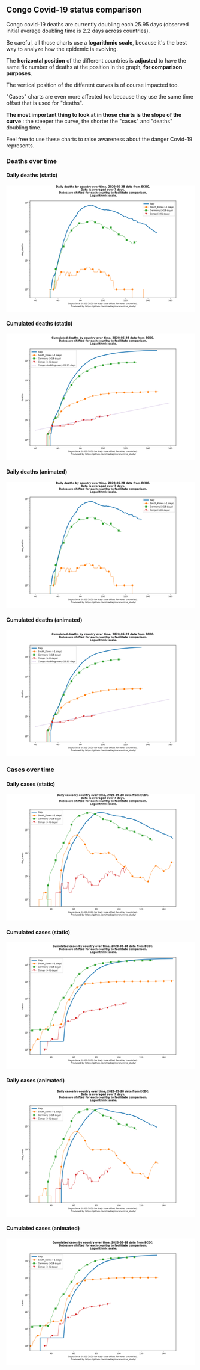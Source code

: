 ## Congo Covid-19 status comparison 

Congo covid-19 deaths are currently doubling each 25.95 days (observed initial average doubling time is 2.2 days across countries).



Be careful, all those charts use a **logarithmic scale**, because it's the best way to analyze how the epidemic is evolving.
 
The **horizontal position** of the different countries is **adjusted** to have the same fix number of deaths at the position in the graph, **for comparison purposes**.

The vertical position of the different curves is of course impacted too.

"Cases" charts are even more affected too because they use the same time offset that is used for "deaths".

**The most important thing to look at in those charts is the slope of the curve** : the steeper the curve, the shorter the "cases" and "deaths" doubling time.

Feel free to use these charts to raise awareness about the danger Covid-19 represents. 


 
### Deaths over time
 
#### Daily deaths (static)
![Congo covid-19 daily deaths static chart](https://raw.githubusercontent.com/madlag/coronavirus_study/master/notebooks/graphs/2020-05-28/countries/Congo/2020-05-28_Congo_day_deaths.png "Congo covid-19 day_deaths static chart")   
 
#### Cumulated deaths (static)
![Congo covid-19 cumulated deaths static chart](https://raw.githubusercontent.com/madlag/coronavirus_study/master/notebooks/graphs/2020-05-28/countries/Congo/2020-05-28_Congo_deaths.png "Congo covid-19 deaths static chart")   
 
#### Daily deaths (animated)
![Congo covid-19 daily deaths animated chart](https://raw.githubusercontent.com/madlag/coronavirus_study/master/notebooks/graphs/2020-05-28/countries/Congo/2020-05-28_Congo_day_deaths.gif "Congo covid-19 day_deaths animated chart")   
 
#### Cumulated deaths (animated)
![Congo covid-19 cumulated deaths animated chart](https://raw.githubusercontent.com/madlag/coronavirus_study/master/notebooks/graphs/2020-05-28/countries/Congo/2020-05-28_Congo_deaths.gif "Congo covid-19 deaths animated chart")   

 
### Cases over time
 
#### Daily cases (static)
![Congo covid-19 daily cases static chart](https://raw.githubusercontent.com/madlag/coronavirus_study/master/notebooks/graphs/2020-05-28/countries/Congo/2020-05-28_Congo_day_cases.png "Congo covid-19 day_cases static chart")   
 
#### Cumulated cases (static)
![Congo covid-19 cumulated cases static chart](https://raw.githubusercontent.com/madlag/coronavirus_study/master/notebooks/graphs/2020-05-28/countries/Congo/2020-05-28_Congo_cases.png "Congo covid-19 cases static chart")   
 
#### Daily cases (animated)
![Congo covid-19 daily cases animated chart](https://raw.githubusercontent.com/madlag/coronavirus_study/master/notebooks/graphs/2020-05-28/countries/Congo/2020-05-28_Congo_day_cases.gif "Congo covid-19 day_cases animated chart")   
 
#### Cumulated cases (animated)
![Congo covid-19 cumulated cases animated chart](https://raw.githubusercontent.com/madlag/coronavirus_study/master/notebooks/graphs/2020-05-28/countries/Congo/2020-05-28_Congo_cases.gif "Congo covid-19 cases animated chart")   

